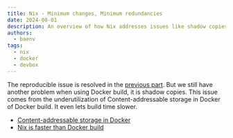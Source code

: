 ```yaml
---
title: Nix - Minimum changes, Minimum redundancies
date: 2024-08-01
description: An overview of how Nix addresses issues like shadow copies in Docker builds, improving build efficiency and speed
authors:
  - baenv
tags:
  - nix
  - docker
  - devbox
---
```


The reproducible issue is resolved in the [previous part](≈%20Nix%20-%20Build%20the%20same%20thing%20at%20any%20time.md). But we still have another problem when using Docker build, it is shadow copies. This issue comes from the underutilization of Content-addressable storage in Docker of Docker build. It even lets build time slower.

- [Content-addressable storage in Docker](content-addressable-storage-in-docker.md)
- [Nix is faster than Docker build](nix-is-faster-than-docker-build.md)
